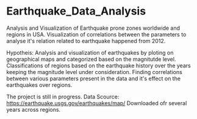 # Earthquake_Data_Analysis
Analysis and Visualization of Earthquake prone zones worldwide and regions in USA. Visualization of correlations between the parameters to analyse it's relation related to earthquake happened from 2012. 

Hypotheis:
Analysis and visualization of earthquakes by ploting on geographical maps and categorized based on the magnitutde level.
Classifications of regions based on the earthquake history over the years keeping the magnitude level under consideration.
Finding correlations between various parameters present in the data and it's effect on the earthquakes over regions.

The project is still in progress. 
Data Scource: https://earthquake.usgs.gov/earthquakes/map/
Downloaded ofr several years across regions.
